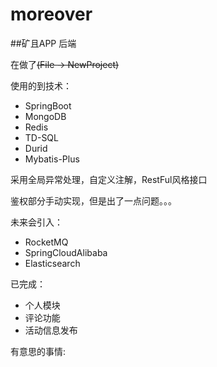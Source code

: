 # moreover
##矿且APP 后端

在做了~~(File -> NewProject)~~

使用的到技术：
- SpringBoot
- MongoDB
- Redis
- TD-SQL
- Durid
- Mybatis-Plus

采用全局异常处理，自定义注解，RestFul风格接口

鉴权部分手动实现，但是出了一点问题。。。

未来会引入：
- RocketMQ
- SpringCloudAlibaba
- Elasticsearch

已完成：
- 个人模块
- 评论功能
- 活动信息发布

有意思的事情:


    
